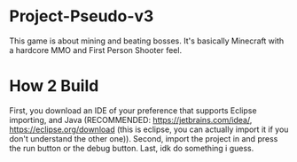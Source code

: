 # Project-Pseudo-v3

This game is about mining and beating bosses. It's basically Minecraft with a hardcore MMO and First Person Shooter feel.

# How 2 Build

First, you download an IDE of your preference that supports Eclipse importing, and Java (RECOMMENDED: https://jetbrains.com/idea/, https://eclipse.org/download (this is eclipse, you can actually import it if you don't understand the other one)).
Second, import the project in and press the run button or the debug button.
Last, idk do something i guess.